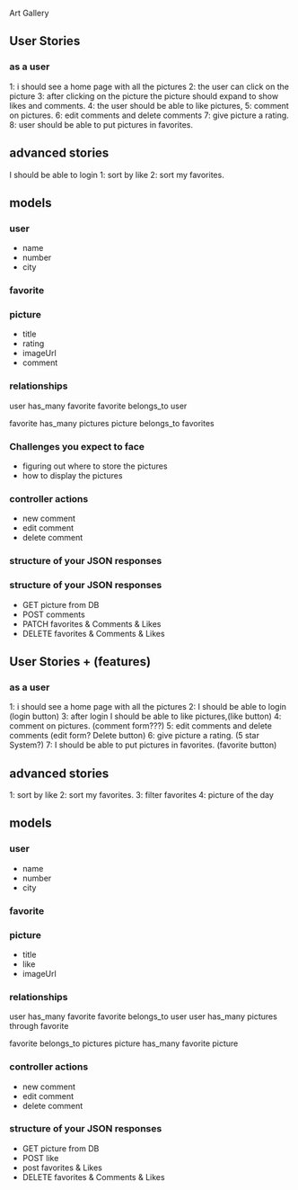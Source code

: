 Art Gallery

## User Stories 

### as a user 
1: i should see a home page with all the pictures
2: the user can click on the picture 
3: after clicking on the picture the picture should expand to show likes and comments.
4: the user should be able to like pictures,
5: comment on pictures.
6: edit comments and delete comments 
7: give picture a rating.
8: user should be able to put pictures in favorites. 


## advanced stories
I should be able to login 
1: sort by like 
2: sort my favorites.

## models 


### user 
- name
- number 
- city

### favorite

### picture 
- title
- rating
- imageUrl 
- comment

### relationships
user has_many favorite 
favorite belongs_to user 

favorite has_many pictures
picture belongs_to favorites 

### Challenges you expect to face
- figuring out where to store the pictures 
- how to display the pictures 


### controller actions 
- new comment 
- edit comment 
- delete comment 



### structure of your JSON responses
### structure of your JSON responses
- GET picture from DB
- POST comments
- PATCH favorites & Comments & Likes
- DELETE favorites & Comments & Likes 






## User Stories + (features)
### as a user
1: i should see a home page with all the pictures
2: I should be able to login (login button)
3: after login I should be able to like pictures,(like button)
4: comment on pictures. (comment form???)
5: edit comments and delete comments (edit form? Delete button)
6: give picture a rating. (5 star System?)
7: I should be able to put pictures in favorites. (favorite button)


## advanced stories
1: sort by like
2: sort my favorites.
3: filter favorites
4: picture of the day 


## models
### user
- name
- number
- city

### favorite

### picture
- title
- like
- imageUrl


### relationships
user has_many favorite
favorite belongs_to user
user has_many pictures through favorite

favorite belongs_to pictures
picture has_many favorite
picture 

### controller actions
- new comment
- edit comment
- delete comment

### structure of your JSON responses
- GET picture from DB
- POST like 
- post favorites & Likes
- DELETE favorites & Comments & Likes 